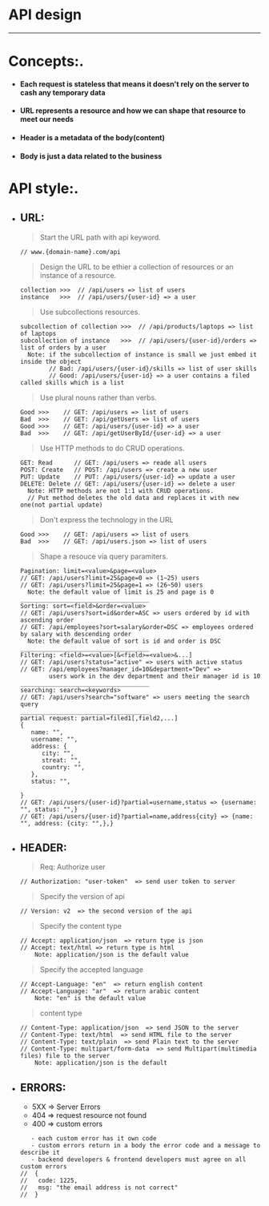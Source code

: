 



# API design
---


# Concepts:.
- #### Each request is stateless that means it doesn't rely on the server to cash any temporary data
- #### URL represents a resource and how we can shape that resource to meet our needs
- #### Header is a metadata of the body(content)
- #### Body is just a data related to the business


# API style:.

- ## URL:
    > Start the URL path with api keyword.
    ```
    // www.{domain-name}.com/api
    ```
    > Design the URL to be ethier a collection of resources or an instance of a resource.
    ```
    collection >>>  // /api/users => list of users
    instance   >>>  // /api/users/{user-id} => a user
    ```
    > Use subcollections resources.
    ```
    subcollection of collection >>>  // /api/products/laptops => list of laptops
    subcollection of instance   >>>  // /api/users/{user-id}/orders => list of orders by a user
      Note: if the subcollection of instance is small we just embed it inside the object
            // Bad: /api/users/{user-id}/skills => list of user skills 
            // Good: /api/users/{user-id} => a user contains a filed called skills which is a list 
    ```
    > Use plural nouns rather than verbs.
    ```
    Good >>>    // GET: /api/users => list of users 
    Bad  >>>    // GET: /api/getUsers => list of users 
    Good >>>    // GET: /api/users/{user-id} => a user 
    Bad  >>>    // GET: /api/getUserById/{user-id} => a user
    ```
    > Use HTTP methods to do CRUD operations.
    ```
    GET: Read      // GET: /api/users => reade all users 
    POST: Create   // POST: /api/users => create a new user
    PUT: Update    // PUT: /api/users/{user-id} => update a user 
    DELETE: Delete // GET: /api/users/{user-id} => delete a user 
      Note: HTTP methods are not 1:1 with CRUD operations.
      // Put method deletes the old data and replaces it with new one(not partial update)
    ```
    > Don't express the technology in the URL
    ```
    Good >>>    // GET: /api/users => list of users 
    Bad  >>>    // GET: /api/users.json => list of users  
    ```
    > Shape a resouce via query paramiters.
    ```
    Pagination: limit=<value>&page=<value>
    // GET: /api/users?limit=25&page=0 => (1~25) users
    // GET: /api/users?limit=25&page=1 => (26~50) users
      Note: the default value of limit is 25 and page is 0
    ____________________________________
    Sorting: sort=<field>&order=<value>
    // GET: /api/users?sort=id&order=ASC => users ordered by id with ascending order
    // GET: /api/employees?sort=salary&order=DSC => employees ordered by salary with descending order
      Note: the default value of sort is id and order is DSC
    ____________________________________
    Filtering: <field>=<value>[&<field>=<value>&...]
    // GET: /api/users?status="active" => users with active status
    // GET: /api/employees?manager_id=10&department="Dev" => 
            users work in the dev department and their manager id is 10
   ____________________________________
    searching: search=<keywords>
    // GET: /api/users?search="software" => users meeting the search query
    ____________________________________
    partial request: partial=filed1[,field2,...]
    {
       name: "",
       username: "",
       address: {
          city: "",
          streat: "",
          country: "",
       },
       status: "",

    }
    // GET: /api/users/{user-id}?partial=username,status => {username: "", status: "",}
    // GET: /api/users/{user-id}?partial=name,address{city} => {name: "", address: {city: "",},}
    ```


- ## HEADER:
    > Req: Authorize user
    ```
    // Authorization: "user-token"  => send user token to server
    ```
    > Specify the version of api
    ```
    // Version: v2  => the second version of the api
    ```
    > Specify the content type
    ```
    // Accept: application/json  => return type is json
    // Accept: text/html => return type is html
        Note: application/json is the default value
    ```
   > Specify the accepted language
    ```
    // Accept-Language: "en"  => return english content
    // Accept-Language: "ar"  => return arabic content
        Note: "en" is the default value
    ```
   > content type
    ```
    // Content-Type: application/json  => send JSON to the server
    // Content-Type: text/html  => send HTML file to the server
    // Content-Type: text/plain  => send Plain text to the server
    // Content-Type: multipart/form-data  => send Multipart(multimedia files) file to the server
        Note: application/json is the default
    ```


- ## ERRORS:
   - 5XX => Server Errors
   - 404 => request resource not found
   - 400 => custom errors
   ```
      - each custom error has it own code
      - custom errors return in a body the error code and a message to describe it
      - backend developers & frontend developers must agree on all custom errors
   //  {
   //   code: 1225,
   //   msg: "the email address is not correct"
   //  }
   ```